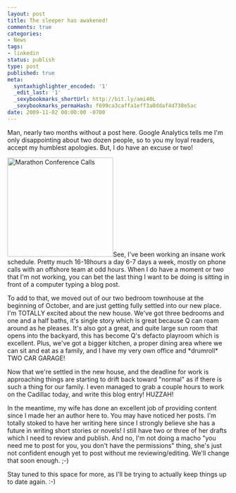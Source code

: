 ```yaml
---
layout: post
title: The sleeper has awakened!
comments: true
categories:
- News
tags:
- linkedin
status: publish
type: post
published: true
meta:
  syntaxhighlighter_encoded: '1'
  _edit_last: '1'
  _sexybookmarks_shortUrl: http://bit.ly/ami40L
  _sexybookmarks_permaHash: f699ca3caffa1eff3a0ddaf4d738e5ac
date: 2009-11-02 00:00:00 -0700
---
```

<p>Man, nearly two months without a post here.  Google Analytics tells me I'm only disappointing about two dozen people, so to you my loyal readers, accept my humblest apologies.  But, I do have an excuse or two!</p>

<p><a href="http://www.flickr.com/photos/rgeyer/4056790007/" title="Marathon Conference Calls by qwikrex, on Flickr"><img src="http://farm4.static.flickr.com/3021/4056790007_3a2ae48a63_m.jpg" width="240" height="225" alt="Marathon Conference Calls" class="alignleft" /></a>See, I've been working an insane work schedule.  Pretty much 16-18hours a day 6-7 days a week, mostly on phone calls with an offshore team at odd hours.  When I do have a moment or two that I'm not working, you can bet the last thing I want to be doing is sitting in front of a computer typing a blog post.</p>

<p>To add to that, we moved out of our two bedroom townhouse at the beginning of October, and are just getting fully settled into our new place.  I'm TOTALLY excited about the new house.  We've got three bedrooms and one and a half baths, it's single story which is great because Q can roam around as he pleases.  It's also got a great, and quite large sun room that opens into the backyard, this has become Q's defacto playroom which is excellent.  Plus, we've got a bigger kitchen, a proper dining area where we can sit and eat as a family, and I have my very own office and *drumroll* TWO CAR GARAGE!</p>

<p>Now that we're settled in the new house, and the deadline for work is approaching things are starting to drift back toward "normal" as if there is such a thing for our family.  I even managed to grab a couple hours to work on the Cadillac today, and write this blog entry!  HUZZAH!</p>

<p>In the meantime, my wife has done an excellent job of providing content since I made her an author here to.  You may have noticed <!--<a href="#">-->her posts<!--</a>-->.  I'm totally stoked to have her writing here since I strongly believe she has a future in writing short stories or novels!  I still have two or three of her drafts which I need to review and publish.  And no, I'm not doing a macho "you need me to post for you, you don't have the permissions" thing, she's just not confident enough yet to post without me reviewing/editing.  We'll change that soon enough.  ;-)</p>

<p>Stay tuned to this space for more, as I'll be trying to actually keep things up to date again.  :-)</p>
